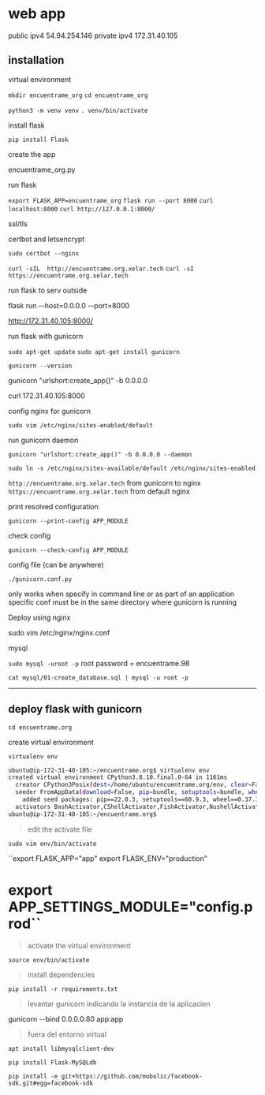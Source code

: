 # web app
public ipv4 54.94.254.146
private ipv4 172.31.40.105
## installation

virtual environment

``mkdir encuentrame_org``
``cd encuentrame_org``

``python3 -m venv venv``
``. venv/bin/activate``

install flask

``pip install Flask``

create the app

encuentrame_org.py

run flask

``export FLASK_APP=encuentrame_org``
``flask run --port 8000``
``curl localhost:8000``
``curl http://127.0.0.1:8000/``

ssl/tls

certbot and letsencrypt

``sudo certbot --nginx``

``curl -sIL  http://encuentrame.org.xelar.tech``
``curl -sI  https://encuentrame.org.xelar.tech``

run flask to serv outside

flask run --host=0.0.0.0 --port=8000

http://172.31.40.105:8000/

run flask with gunicorn

``sudo apt-get update``
``sudo apt-get install gunicorn``

``gunicorn --version``

gunicorn "urlshort:create_app()" -b 0.0.0.0

curl 172.31.40.105:8000

config nginx for gunicorn

``sudo vim /etc/nginx/sites-enabled/default``

run gunicorn daemon

``gunicorn "urlshort:create_app()" -b 0.0.0.0 --daemon``

``sudo ln -s /etc/nginx/sites-available/default /etc/nginx/sites-enabled``

``http://encuentrame.org.xelar.tech`` from gunicorn to nginx
``https://encuentrame.org.xelar.tech`` from default nginx

print resolved configuration

``gunicorn --print-config APP_MODULE``

check config

``gunicorn --check-config APP_MODULE``

config file (can be anywhere)

``./gunicorn.conf.py``

only works when specify in command line or as part of an application specific conf
must be in the same directory where gunicorn is running

Deploy using nginx

sudo vim /etc/nginx/nginx.conf



mysql

``sudo mysql -uroot -p``
root password = encuentrame.98

``cat mysql/01-create_database.sql | mysql -u root -p``



***

## deploy flask with gunicorn

``cd encuentrame.org``

create virtual environment

``virtualenv env``

```bash
ubuntu@ip-172-31-40-105:~/encuentrame.org$ virtualenv env
created virtual environment CPython3.8.10.final.0-64 in 1161ms
  creator CPython3Posix(dest=/home/ubuntu/encuentrame.org/env, clear=False, no_vcs_ignore=False, global=False)
  seeder FromAppData(download=False, pip=bundle, setuptools=bundle, wheel=bundle, via=copy, app_data_dir=/home/ubuntu/.local/share/virtualenv)
    added seed packages: pip==22.0.3, setuptools==60.9.3, wheel==0.37.1
  activators BashActivator,CShellActivator,FishActivator,NushellActivator,PowerShellActivator,PythonActivator
ubuntu@ip-172-31-40-105:~/encuentrame.org$
```

> edit the activate file

``sudo vim env/bin/activate``

``export FLASK_APP="app"
export FLASK_ENV="production"
# export APP_SETTINGS_MODULE="config.prod``

> activate the virtual environment

``source env/bin/activate``

> install dependencies

``pip install -r requirements.txt``

> levantar gunicorn indicando la instancia de la aplicacion

gunicorn --bind 0.0.0.0:80 app:app

> fuera del entorno virtual

``apt install libmysqlclient-dev``

``pip install Flask-MySQLdb``

``pip install -e git+https://github.com/mobolic/facebook-sdk.git#egg=facebook-sdk``
